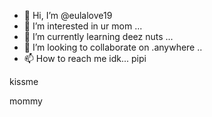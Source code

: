 - 👋 Hi, I’m @eulalove19
- 👀 I’m interested in ur mom ...
- 🌱 I’m currently learning deez nuts ...
- 💞️ I’m looking to collaborate on .anywhere ..
- 📫 How to reach me idk...
pipi
<!---rawr
eulalove19/eulalove19 is a ✨ special ✨ repository because its `README.md` (this file) appears on your GitHub profile.
You can click the Preview link to take a look at your changes.
--->kissme
mommy 
